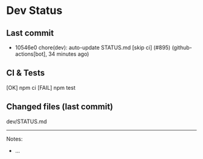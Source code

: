 # Dev Status

## Last commit
- 10546e0 chore(dev): auto-update STATUS.md [skip ci] (#895) (github-actions[bot], 34 minutes ago)
## CI & Tests
[OK] npm ci
[FAIL] npm test

## Changed files (last commit)
dev/STATUS.md

---
Notes:
- ...
